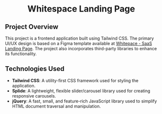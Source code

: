 <h1 align="center">Whitespace Landing Page</h1>

## Project Overview

This project is a frontend application built using Tailwind CSS. The primary UI/UX design is based on a Figma template available at [Whitepace - SaaS
Landing Page](https://www.figma.com/community/file/1156860863353724933). The project also incorporates third-party libraries to enhance its functionality.

## Technologies Used

- **Tailwind CSS**: A utility-first CSS framework used for styling the application.
- **Splide**: A lightweight, flexible slider/carousel library used for creating responsive carousels.
- **jQuery**: A fast, small, and feature-rich JavaScript library used to simplify HTML document traversal and manipulation.


